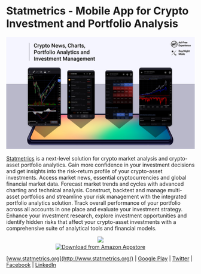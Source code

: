 # Statmetrics - Mobile App for Crypto Investment and Portfolio Analysis

<img src="https://raw.githubusercontent.com/Vinnitschenko/Statmetrics-Crypto-Android/master/statmetrics.jpg">


[Statmetrics](http://www.statmetrics.org/) is a next-level solution for crypto market analysis and crypto-asset portfolio analytics. Gain more confidence in your investment decisions and get insights into the risk-return profile of your crypto-asset investments. Access market news, essential cryptocurrencies and global financial market data. Forecast market trends and cycles with advanced charting and technical analysis. Construct, backtest and manage multi-asset portfolios and streamline your risk management with the integrated portfolio analytics solution. Track overall performance of your portfolio across all accounts in one place and evaluate your investment strategy. Enhance your investment research, explore investment opportunities and identify hidden risks that affect your crypto-asset investments with a comprehensive suite of analytical tools and financial models. 


<p align="center">  
<a href="https://play.google.com/store/apps/details?id=org.statmetrics.app.cryptocurrency"><img src="https://play.google.com/intl/en_us/badges/static/images/badges/en_badge_web_generic.png" height="120"></a>
<br/>
<a href="http://www.amazon.com/gp/mas/dl/android?p=org.statmetrics.app.cryptocurrency"><img src="https://images-na.ssl-images-amazon.com/images/G/01/mobile-apps/devportal2/res/images/amazon-appstore-badge-english-white.png" height="80" alt="Download from Amazon Appstore"></a>

</p>

[www.statmetrics.org](http://www.statmetrics.org/) | 
[Google Play](https://play.google.com/store/apps/details?id=org.statmetrics.app.cryptocurrency) | 
[Twitter](https://twitter.com/statmetrics) | 
[Facebook](https://www.facebook.com/Statmetrics-110841637303428/) | [LinkedIn](https://www.linkedin.com/company/statmetrics/)


